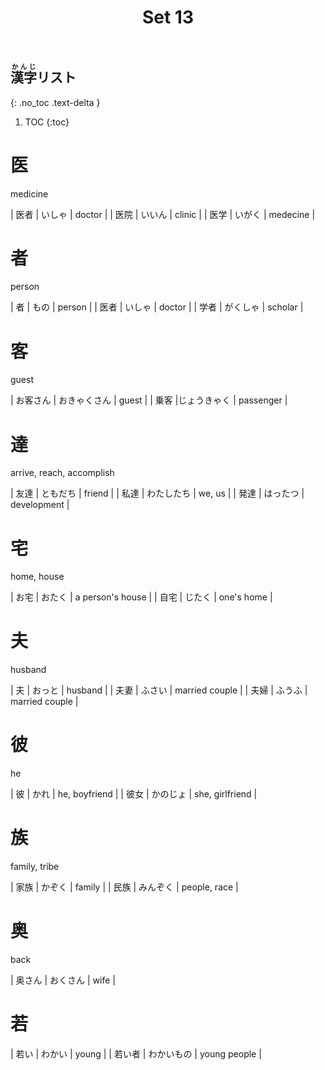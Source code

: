 ﻿---
layout: default
title: Set 13
parent: N4 Kanji List
grand_parent: <ruby>漢字<rt>かんじ</rt></ruby> Kanji
nav_order: 13
---

## <ruby>漢字<rt>かんじ</rt></ruby>リスト
{: .no_toc .text-delta }

1. TOC
{:toc}

# 医
medicine

| 医者 | いしゃ | doctor |
| 医院 | いいん | clinic |
| 医学 | いがく | medecine |

# 者
person

| 者 | もの | person |
| 医者 | いしゃ | doctor |
| 学者 | がくしゃ | scholar |

# 客
guest

| お客さん | おきゃくさん | guest |
| 乗客 |じょうきゃく | passenger |

# 達
arrive, reach, accomplish

| 友達 | ともだち | friend |
| 私達 | わたしたち | we, us |
| 発達 | はったつ | development |

# 宅
home, house

| お宅 | おたく | a person's house |
| 自宅 | じたく | one's home |

# 夫
husband

| 夫 | おっと | husband |
| 夫妻 | ふさい | married couple |
| 夫婦 | ふうふ | married couple |

# 彼
he

| 彼 | かれ | he, boyfriend |
| 彼女 | かのじょ | she, girlfriend |

# 族
family, tribe

| 家族 | かぞく | family |
| 民族 | みんぞく | people, race |

# 奥
back

| 奥さん | おくさん | wife |

# 若

| 若い | わかい | young |
| 若い者 | わかいもの | young people |
